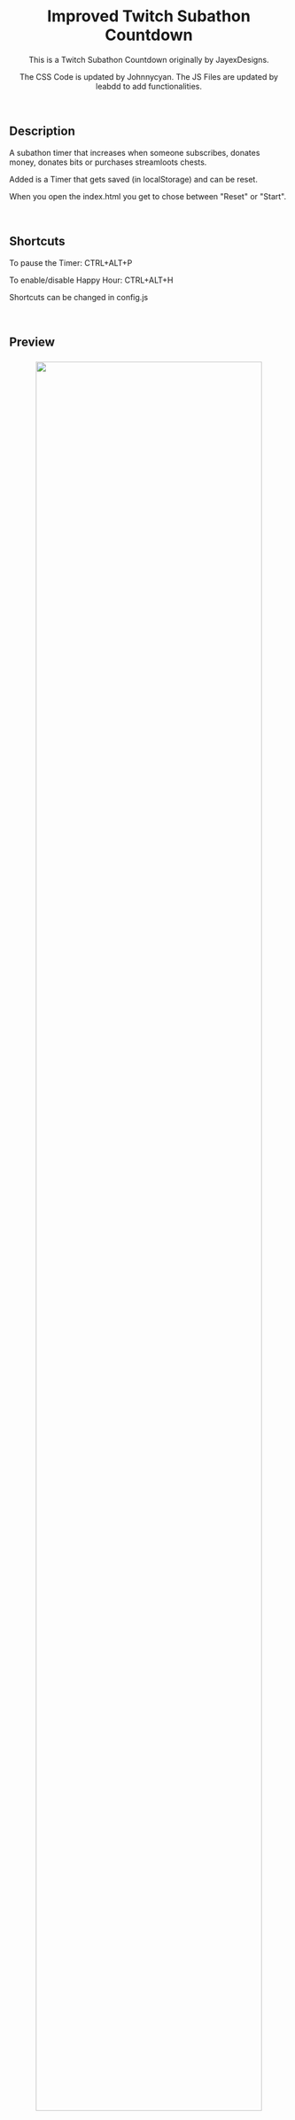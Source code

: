 <h1 align="center">Improved Twitch Subathon Countdown</h1>
<p align="center">This is a Twitch Subathon Countdown originally by JayexDesigns.</p>
<p align="center">The CSS Code is updated by Johnnycyan. The JS Files are updated by leabdd to add functionalities.</p>
<br/>

<h2>Description</h2>
<p>A subathon timer that increases when someone subscribes, donates money, donates bits or purchases streamloots chests.</p>
<p>Added is a Timer that gets saved (in localStorage) and can be reset.</p>
<p>When you open the index.html you get to chose between "Reset" or "Start".</p>
<br/>

<h2>Shortcuts</h2>
<p>To pause the Timer: CTRL+ALT+P</p>
<p>To enable/disable Happy Hour: CTRL+ALT+H</p>
<p>Shortcuts can be changed in config.js</p>
<br/>

<h2>Preview</h2>
<h3 align="center"><img width="90%" src="./preview.webp"></h3>
<br/>

<h2>Usage</h2>
<p>After cloning this repository you'll have to edit the "config.js" file with any plain text editor, then change the value of the variables according to what you want:</p>

<h3>Twitch</h3>
<p>To get your Subs and Bits you just have to add your Channel Name.</p>

<h3>Streamlabs Token</h3>
<p>To get the token you'll have to go to the API settings tab of your <a href="https://streamlabs.com/dashboard#/settings/api-settings">Streamlabs dashboard</a> then click on API Tokens, copy your socket API token and finally paste the code on the "streamlabs_token" variable in the "config.js" file.</p>
<img src="./auth_streamlabs.png">

<h3>StreamElements Token</h3>
<p>To get the token you'll have to go to your <a href="https://streamelements.com/dashboard/account/channels">StreamElements channels dashboard</a>, then click on show secrets, copy the Overlay token and paste the code on the "streamelements_token" variable in the "config.js" file.</p>
<img src="./auth_streamelements.png">

<h3>Streamloots Token</h3>
<p>To get the token you'll have to go to your Streamloots creator dashboard, then to alerts & widgets, then go to alerts, then copy the last part of the alerts url and finally paste the code on the "streamloots_token" variable in the "config.js" file.</p>
<img src="./auth_streamloots.png">

<h3>Initial Time</h3>
<p>You can set the initial time of the timer by setting the hours, minutes and seconds to be added when the timer is created.</p>

<h3>Happy Hour</h3>
<p>If this is true, you can turn enable Happy Hour with the Shortcut. If it is false, the feature is disabled and cant be enabled.</p>
<p>You have to set the Happy Hour time values manually.</p>

<h3>Bulk</h3>
<p>This enables that multiple Subs get added to the timer at once.</p>
<p>For Example when a user gifts 10 Subs.</p>

<h3>Full control on what to use</h3>
<p>You can enable and disable if you want to add time for Subscriptions, Bits, Donations or Chests.</p>

<h3>Other Values</h3>
<p>Change the other values to set the amount of seconds that will be added for the subscriptions, donations... And the minimum donation amounts to trigger the countdown increase.</p>

<h3>Add To OBS</h3>
<p>To add it to OBS you just have to drag the "index.html" file to the sources section or add a browser source that points to the "index.html" file.</p>

<h2>Known Problems</h2>
<p2>Only Streamelements Token in config.js does not add time for Subscriptions. Emulate with the Overlay Editor does work.</p>
